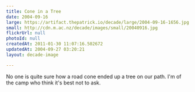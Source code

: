 ```yaml
---
title: Cone in a Tree
date: 2004-09-16
large: https://artifact.thepatrick.io/decade/large/2004-09-16-1656.jpg
small: http://cdn.m.ac.nz/decade/images/small/20040916.jpg
flickrUrl: null
photoId: null
createdAt: 2011-01-30 11:07:16.502672
updatedAt: 2004-09-27 03:20:21
layout: decade-image

---
```

No one is quite sure how a road cone ended up a tree on our path. I'm of the camp who think it's best not to ask.
